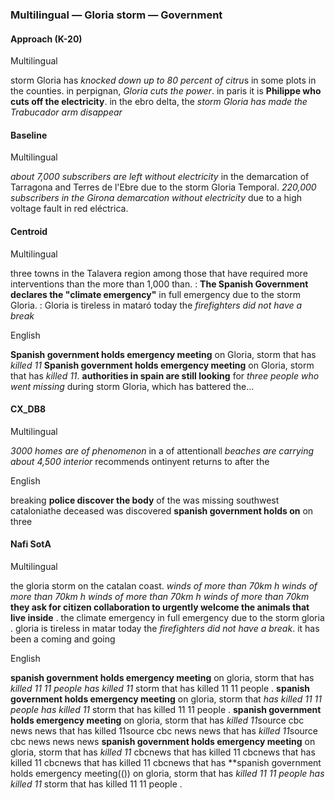 ### Multilingual — Gloria storm — Government



#### Approach (K-20)

Multilingual

storm Gloria has *knocked down up to 80 percent of citru*s in some plots in the counties. in perpignan, *Gloria cuts the power*. in paris it is **Philippe who cuts off the electricity**. in the ebro delta, the *storm Gloria has made the Trabucador arm disappear*



#### Baseline

Multilingual

*about 7,000 subscribers are left without electricity* in the demarcation of Tarragona and Terres de l'Ebre due to the storm Gloria Temporal. <unk> *220,000 subscribers in the Girona demarcation without electricity* due to a high voltage fault in red eléctrica.



#### Centroid

Multilingual

three towns in the Talavera region among those that have required more interventions than the more than 1,000 than. : **The Spanish Government declares the "climate emergency"** in full emergency due to the storm Gloria. : Gloria is tireless in mataró today the *firefighters did not have a break*

English

**Spanish government holds emergency meeting** on Gloria, storm that has *killed 11* **Spanish government holds emergency meeting** on Gloria, storm that has *killed 11*. **authorities in spain are still looking** for *three people who went missing* during storm Gloria, which has battered the...



#### CX\_DB8

Multilingual

*3000 homes are of phenomenon* in a of attentionall *beaches are carrying about 4,500 interior* recommends ontinyent returns to after the

English

breaking **police discover the body** of the was missing southwest cataloniathe deceased was discovered **spanish government holds on** on three 



#### Nafi SotA

Multilingual

the gloria storm on the catalan coast. *winds of more than 70km h* *winds of more than 70km h* *winds of more than 70km h* *winds of more than 70km*
**they ask for citizen collaboration to urgently welcome the animals that live inside** .
the climate emergency in full emergency due to the storm gloria .
gloria is tireless in matar today the *firefighters did not have a break*. it has been a coming and going

English

**spanish government holds emergency meeting** on gloria, storm that has *killed 11 11 people has killed 11* storm that has killed 11 11 people .
**spanish government holds emergency meeting** on gloria, storm that *has killed 11 11 people has killed 11* storm that has killed 11 11 people .
**spanish government holds emergency meeting** on gloria, storm that has *killed 11*source cbc news news that has killed 11source cbc news news that has *killed 11*source cbc news news news
**spanish government holds emergency meeting** on gloria, storm that has *killed 11* cbcnews that has killed 11 cbcnews that has killed 11 cbcnews that has killed 11 cbcnews that has
**spanish government holds emergency meeting(()) on gloria, storm that has *killed 11 11 people has killed 11* storm that has killed 11 11 people .

